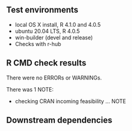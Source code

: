 ## Test environments
* local OS X install, R 4.1.0 and 4.0.5
* ubuntu 20.04 LTS, R 4.0.5
* win-builder (devel and release)
* Checks with r-hub


## R CMD check results
There were no ERRORs or WARNINGs. 

There was 1 NOTE:

* checking CRAN incoming feasibility ... NOTE


## Downstream dependencies
